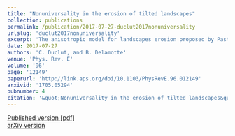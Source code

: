 ```yaml
---
title: "Nonuniversality in the erosion of tilted landscapes"
collection: publications
permalink: /publication/2017-07-27-duclut2017nonuniversality
urlslug: 'duclut2017nonuniversality'
excerpt: 'The anisotropic model for landscapes erosion proposed by Pastor-Satorras and Rothman [R. Pastor-Satorras and D. H. Rothman, Phys. Rev. Lett. 80, 4349 (1998)] is believed to capture the physics of erosion at intermediate length scale ($\lesssim$3 km), and to account for the large value of the roughness exponent $\alpha$ observed in real data at this scale. Our study of this model‚Äîconducted using the nonperturbative renormalization group‚Äîconcludes on the nonuniversality of this exponent because of the existence of a line of fixed points. Thus the roughness exponent depends (weakly) on the details of the soil and the erosion mechanisms. We conjecture that this feature, while preserving the generic scaling observed in real data, could explain the wide spectrum of values of Œ± measured for natural landscapes.'
date: 2017-07-27
authors: 'C. Duclut, and B. Delamotte'
venue: 'Phys. Rev. E'
volume: '96'
page: '12149'
paperurl: 'http://link.aps.org/doi/10.1103/PhysRevE.96.012149'
arxivid: '1705.05294'
pubnumber: 4
citation: '&quot;Nonuniversality in the erosion of tilted landscapes&quot;, C. Duclut, and B. Delamotte, <i>Phys. Rev. E</i> <b>96</b>, 12149 (2017).'
---
```

[Published version <i class="fa fa-external-link-alt fa-xs" aria-hidden="true"></i>](http://link.aps.org/doi/10.1103/PhysRevE.96.012149)
[[pdf] <i class="fa fa-download fa-xs" aria-hidden="true"></i>](http://charlieduclut.github.io/files/duclut2017nonuniversality.pdf)
<br/>
[arXiv version <i class="fa fa-external-link-alt fa-xs" aria-hidden="true"></i>](https://arxiv.org/abs/1705.05294)
